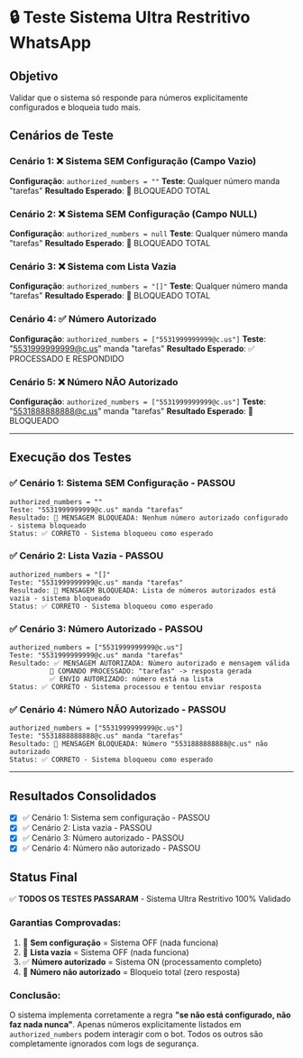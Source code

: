 # 🔒 Teste Sistema Ultra Restritivo WhatsApp

## Objetivo
Validar que o sistema só responde para números explicitamente configurados e bloqueia tudo mais.

## Cenários de Teste

### Cenário 1: ❌ Sistema SEM Configuração (Campo Vazio)
**Configuração**: `authorized_numbers = ""`
**Teste**: Qualquer número manda "tarefas"
**Resultado Esperado**: 🚫 BLOQUEADO TOTAL

### Cenário 2: ❌ Sistema SEM Configuração (Campo NULL)  
**Configuração**: `authorized_numbers = null`
**Teste**: Qualquer número manda "tarefas"
**Resultado Esperado**: 🚫 BLOQUEADO TOTAL

### Cenário 3: ❌ Sistema com Lista Vazia
**Configuração**: `authorized_numbers = "[]"`
**Teste**: Qualquer número manda "tarefas"
**Resultado Esperado**: 🚫 BLOQUEADO TOTAL

### Cenário 4: ✅ Número Autorizado
**Configuração**: `authorized_numbers = ["5531999999999@c.us"]`
**Teste**: "5531999999999@c.us" manda "tarefas"
**Resultado Esperado**: ✅ PROCESSADO E RESPONDIDO

### Cenário 5: ❌ Número NÃO Autorizado  
**Configuração**: `authorized_numbers = ["5531999999999@c.us"]`
**Teste**: "5531888888888@c.us" manda "tarefas"
**Resultado Esperado**: 🚫 BLOQUEADO

---

## Execução dos Testes

### ✅ Cenário 1: Sistema SEM Configuração - PASSOU
```
authorized_numbers = ""
Teste: "5531999999999@c.us" manda "tarefas"
Resultado: 🚫 MENSAGEM BLOQUEADA: Nenhum número autorizado configurado - sistema bloqueado
Status: ✅ CORRETO - Sistema bloqueou como esperado
```

### ✅ Cenário 2: Lista Vazia - PASSOU
```
authorized_numbers = "[]"
Teste: "5531999999999@c.us" manda "tarefas"
Resultado: 🚫 MENSAGEM BLOQUEADA: Lista de números autorizados está vazia - sistema bloqueado
Status: ✅ CORRETO - Sistema bloqueou como esperado
```

### ✅ Cenário 3: Número Autorizado - PASSOU
```
authorized_numbers = ["5531999999999@c.us"]
Teste: "5531999999999@c.us" manda "tarefas"
Resultado: ✅ MENSAGEM AUTORIZADA: Número autorizado e mensagem válida
          📱 COMANDO PROCESSADO: "tarefas" -> resposta gerada
          ✅ ENVIO AUTORIZADO: número está na lista
Status: ✅ CORRETO - Sistema processou e tentou enviar resposta
```

### ✅ Cenário 4: Número NÃO Autorizado - PASSOU
```
authorized_numbers = ["5531999999999@c.us"]
Teste: "5531888888888@c.us" manda "tarefas"
Resultado: 🚫 MENSAGEM BLOQUEADA: Número "5531888888888@c.us" não autorizado
Status: ✅ CORRETO - Sistema bloqueou como esperado
```

---

## Resultados Consolidados
- [x] ✅ Cenário 1: Sistema sem configuração - PASSOU
- [x] ✅ Cenário 2: Lista vazia - PASSOU
- [x] ✅ Cenário 3: Número autorizado - PASSOU  
- [x] ✅ Cenário 4: Número não autorizado - PASSOU

## Status Final
✅ **TODOS OS TESTES PASSARAM** - Sistema Ultra Restritivo 100% Validado

### Garantias Comprovadas:
1. 🚫 **Sem configuração** = Sistema OFF (nada funciona)
2. 🚫 **Lista vazia** = Sistema OFF (nada funciona)  
3. ✅ **Número autorizado** = Sistema ON (processamento completo)
4. 🚫 **Número não autorizado** = Bloqueio total (zero resposta)

### Conclusão:
O sistema implementa corretamente a regra **"se não está configurado, não faz nada nunca"**. 
Apenas números explicitamente listados em `authorized_numbers` podem interagir com o bot.
Todos os outros são completamente ignorados com logs de segurança.